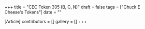 +++
title = "CEC Token 305 (B, C, N)"
draft = false
tags = ["Chuck E Cheese's Tokens"]
date = ""

[Article]
contributors = []
gallery = []
+++